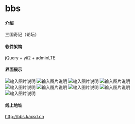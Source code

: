 # bbs

#### 介绍
三国奇记（论坛）

#### 软件架构
jQuery + yii2 + adminLTE

#### 界面展示
![输入图片说明](https://images.gitee.com/uploads/images/2019/0814/171755_2d9c7d51_1804453.png "Snipaste_2019-08-14_16-50-30.png")
![输入图片说明](https://images.gitee.com/uploads/images/2019/0814/171820_b51d008a_1804453.png "Snipaste_2019-08-14_16-52-45.png")
![输入图片说明](https://images.gitee.com/uploads/images/2019/0814/171834_13ddcfc7_1804453.png "Snipaste_2019-08-14_16-52-23.png")
![输入图片说明](https://images.gitee.com/uploads/images/2019/0814/171846_0cf6c13d_1804453.png "Snipaste_2019-08-14_16-52-58.png")
![输入图片说明](https://images.gitee.com/uploads/images/2019/0814/171904_32762109_1804453.png "Snipaste_2019-08-14_16-51-26.png")
![输入图片说明](https://images.gitee.com/uploads/images/2019/0814/171916_4936a472_1804453.png "Snipaste_2019-08-14_16-52-05.png")
![输入图片说明](https://images.gitee.com/uploads/images/2019/0814/171935_e1007eef_1804453.png "Snipaste_2019-08-14_16-53-21.png")
![输入图片说明](https://images.gitee.com/uploads/images/2019/0814/171953_d59d0d41_1804453.png "Snipaste_2019-08-14_16-53-45.png")
![输入图片说明](https://images.gitee.com/uploads/images/2019/0814/172002_ee19029c_1804453.png "Snipaste_2019-08-14_16-54-00.png")

#### 线上地址
http://bbs.kaxsd.cn